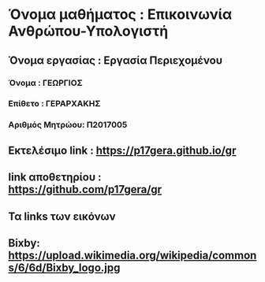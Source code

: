 # Όνομα μαθήματος : Επικοινωνία Ανθρώπου-Υπολογιστή
## Όνομα εργασίας : Εργασία Περιεχομένου
### Όνομα : ΓΕΩΡΓΙΟΣ
### Επίθετο : ΓΕΡΑΡΧΑΚΗΣ
### Αριθμός Μητρώου: Π2017005
 ## Eκτελέσιμο link : https://p17gera.github.io/gr
 ## link αποθετηρίου : https://github.com/p17gera/gr
 ## Τα links των εικόνων
 ## Bixby: https://upload.wikimedia.org/wikipedia/commons/6/6d/Bixby_logo.jpg
